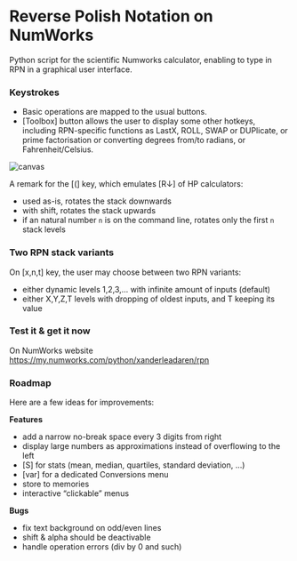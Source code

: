 # Reverse Polish Notation on NumWorks

Python script for the scientific Numworks calculator, enabling to type in RPN in a graphical user interface.

### Keystrokes
- Basic operations are mapped to the usual buttons.
- [Toolbox] button allows the user to display some other hotkeys, including RPN-specific functions as LastX, ROLL, SWAP or DUPlicate, or prime factorisation or converting degrees from/to radians, or Fahrenheit/Celsius.

![canvas](https://github.com/user-attachments/assets/373930fb-d84a-4949-81f1-c39001a9ecab)

A remark for the [(] key, which emulates [R↓] of HP calculators:

- used as-is, rotates the stack downwards
- with shift, rotates the stack upwards
- if an natural number `n` is on the command line, rotates only the first `n` stack levels

### Two RPN stack variants
On [x,n,t] key, the user may choose between two RPN variants:
- either dynamic levels 1,2,3,… with infinite amount of inputs (default)
- either X,Y,Z,T levels with dropping of oldest inputs, and T keeping its value

### Test it & get it now
On NumWorks website https://my.numworks.com/python/xanderleadaren/rpn


### Roadmap
Here are a few ideas for improvements:

**Features**
- add a narrow no-break space every 3 digits from right
- display large numbers as approximations instead of overflowing to the left
- [S] for stats (mean, median, quartiles, standard deviation, …)
- [var] for a dedicated Conversions menu
- store to memories
- interactive “clickable” menus

**Bugs**
- fix text background on odd/even lines
- shift & alpha should be deactivable
- handle operation errors (div by 0 and such)

